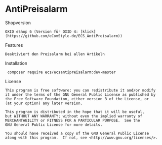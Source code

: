 # AntiPreisalarm

Shopversion

    OXID eShop 6 (Version für OXID 4: [klick](https://github.com/eComStyle-de/ECS_AntiPreisalarm))

Features

    Deaktiviert den Preisalarm bei allen Artikeln

Installation

     composer require ecs/ecsantipreisalarm:dev-master

License

    This program is free software: you can redistribute it and/or modify
    it under the terms of the GNU General Public License as published by
    the Free Software Foundation, either version 3 of the License, or
    (at your option) any later version.

    This program is distributed in the hope that it will be useful,
    but WITHOUT ANY WARRANTY; without even the implied warranty of
    MERCHANTABILITY or FITNESS FOR A PARTICULAR PURPOSE.  See the
    GNU General Public License for more details.

    You should have received a copy of the GNU General Public License
    along with this program.  If not, see <http://www.gnu.org/licenses/>.

